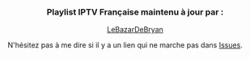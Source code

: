 <h3 align="center"> Playlist IPTV Française maintenu à jour par :</h3>
  
  <p align="center"><a href="https://github.com/LeBazarDeBryan"> LeBazarDeBryan </a></p>
  <p> N'hésitez pas à me dire si il y a un lien qui ne marche pas dans <a href="https://github.com/LeBazarDeBryan/XTVZ_/issues/new">Issues</a>.</p>
